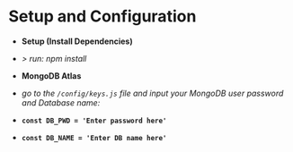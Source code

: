 # Setup and Configuration

- **Setup (Install Dependencies)**

- *> run: npm install*

- **MongoDB Atlas**

- *go to the `/config/keys.js` file and input your MongoDB user password and Database name:*

- **`const DB_PWD = 'Enter password here'`**
- **`const DB_NAME = 'Enter DB name here'`**
